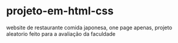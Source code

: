 # projeto-em-html-css
 website de restaurante comida japonesa, one page apenas, projeto aleatorio feito para a avaliação da faculdade 
